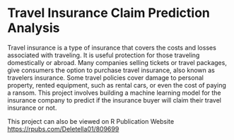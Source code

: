 # Travel Insurance Claim Prediction Analysis
Travel insurance is a type of insurance that covers the costs and losses associated with traveling. It is useful protection for those traveling domestically or abroad. Many companies selling tickets or travel packages, give consumers the option to purchase travel insurance, also known as travelers insurance. Some travel policies cover damage to personal property, rented equipment, such as rental cars, or even the cost of paying a ransom.
This project involves building a machine learning model for the insurance company to predict if the insurance buyer will claim their travel insurance or not.

This project can also be viewed on R Publication Website
https://rpubs.com/Deletella01/809699

